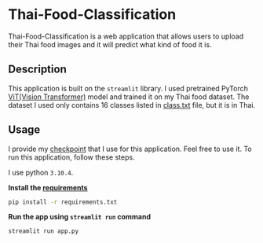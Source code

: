 # Thai-Food-Classification
 
Thai-Food-Classification is a web application that allows users to upload their Thai food images and it will predict what kind of food it is.

## Description

This application is built on the `streamlit` library. I used pretrained PyTorch [ViT(Vision Transformer)](https://github.com/lucidrains/vit-pytorch) model and trained it on my Thai food dataset. The dataset I used only contains 16 classes listed in [class.txt](class.txt) file, but it is in Thai.

## Usage

I provide my [checkpoint](model_pretrained_True.pth) that I use for this application. Feel free to use it. To run this application, follow these steps.

I use python `3.10.4`.

**Install the [requirements](requirements.txt)**

```bash
pip install -r requirements.txt
```

**Run the app using `streamlit run` command**
```bash
streamlit run app.py
```

